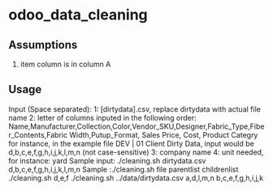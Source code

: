 # odoo_data_cleaning

## Assumptions
1. item column is in column A


## Usage
Input (Space separated): 
    1: [dirtydata].csv, replace dirtydata with actual file name
    2: letter of columns inputed in the following order: 
        Name,Manufacturer,Collection,Color,Vendor_SKU,Designer,Fabric_Type,Fiber_Contents,Fabric Width,Putup_Format, Sales Price, Cost, Product Categry
        for instance, in the example file DEV | 01 Client Dirty Data, input would be d,b,c,e,f,g,h,i,j,k,l,m,n (not case-sensitive)
    3: company name
    4: unit needed, for instance: yard
Sample input: ./cleaning.sh dirtydata.csv d,b,c,e,f,g,h,i,j,k,l,m,n 
Sample :./cleaning.sh file parentlist childrenlist 
./cleaning.sh d,e,f 
./cleaning.sh ../data/dirtydata.csv a,d,l,m,n b,c,e,f,g,h,i,j,k
